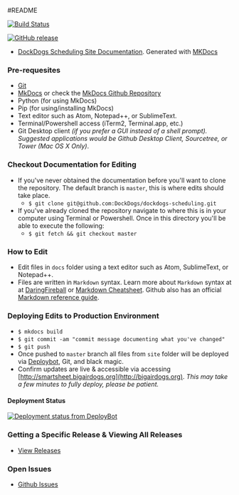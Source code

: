 #README

[![Build Status](https://travis-ci.org/DockDogs/dockdogs-scheduling.svg?branch=master)](https://travis-ci.org/DockDogs/dockdogs-scheduling)

[![GitHub release](https://img.shields.io/github/release/DockDogs/dockdogs-scheduling.svg?style=flat-square)](https://github.com/DockDogs/dockdogs-scheduling/releases)

* [DockDogs Scheduling Site Documentation](http://smartsheet.bigairdogs.org). Generated with [MKDocs](http://mkdocs.org)

### Pre-requesites 

* [Git](http://github.com)
* [MkDocs](http://mkdocs.org) or check the [MkDocs Github Repository](https://github.com/mkdocs/mkdocs/)
* Python (for using MkDocs)
* Pip (for using/installing MkDocs)
* Text editor such as Atom, Notepad++, or SublimeText.
* Terminal/Powershell access (iTerm2, Terminal.app, etc.)
* Git Desktop client _(if you prefer a GUI instead of a shell prompt). Suggested applications would be Github Desktop Client, Sourcetree, or Tower (Mac OS X Only)_.

### Checkout Documentation for Editing

* If you've never obtained the documentation before you'll want to clone the repository. The default branch is `master`, this is where edits should take place.
    * `$ git clone git@github.com:DockDogs/dockdogs-scheduling.git`
* If you've already cloned the repository navigate to where this is in your computer using Terminal or Powershell. Once in this directory you'll be able to execute the following:
    * `$ git fetch && git checkout master`

### How to Edit

* Edit files in `docs` folder using a text editor such as Atom, SublimeText, or Notepad++. 
* Files are written in `Markdown` syntax. Learn more about `Markdown` syntax at at [DaringFireball](https://daringfireball.net/projects/markdown/) or [Markdown Cheatsheet](https://github.com/adam-p/markdown-here/wiki/Markdown-Cheatsheet). Github also has an official [Markdown reference guide](https://help.github.com/articles/markdown-basics/).

### Deploying Edits to Production Environment

* `$ mkdocs build`
* `$ git commit -am "commit message documenting what you've changed"`
* `$ git push`
* Once pushed to `master` branch all files from `site` folder will be deployed via [Deploybot](http://deploybot.com), Git, and black magic.
* Confirm updates are live & accessible via accessing [http://smartsheet.bigairdogs.org](http://bigairdogs.org). _This may take a few minutes to fully deploy, please be patient._


#### Deployment Status 

[![Deployment status from DeployBot](https://dockdogs.deploybot.com/badge/77558059970570/58385.svg)](http://deploybot.com)

### Getting a Specific Release & Viewing All Releases

* [View Releases](https://github.com/DockDogs/dockdogs-scheduling/releases)

### Open Issues

* [Github Issues](https://github.com/brianjking/dockdogs-scheduling/issues)
